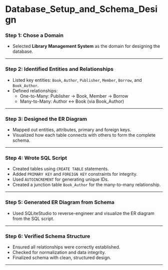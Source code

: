 # Database_Setup_and_Schema_Design

### Step 1: Chose a Domain
- Selected **Library Management System** as the domain for designing the database.

---

### Step 2: Identified Entities and Relationships
- Listed key entities: `Book`, `Author`, `Publisher`, `Member`, `Borrow`, and `Book_Author`.
- Defined relationships:
  - One-to-Many: Publisher → Book, Member → Borrow
  - Many-to-Many: Author ↔ Book (via Book_Author)

---

### Step 3: Designed the ER Diagram
- Mapped out entities, attributes, primary and foreign keys.
- Visualized how each table connects with others to form the complete schema.

---

### Step 4: Wrote SQL Script
- Created tables using `CREATE TABLE` statements.
- Added `PRIMARY KEY` and `FOREIGN KEY` constraints for integrity.
- Used `AUTOINCREMENT` for generating unique IDs.
- Created a junction table `Book_Author` for the many-to-many relationship.

---

### Step 5: Generated ER Diagram from Schema
- Used SQLiteStudio to reverse-engineer and visualize the ER diagram from the SQL script.

---

### Step 6: Verified Schema Structure
- Ensured all relationships were correctly established.
- Checked for normalization and data integrity.
- Finalized schema with clean, structured design.

---

